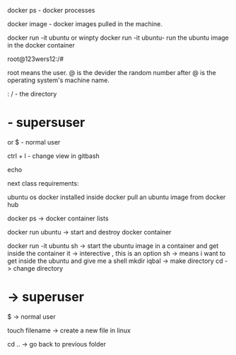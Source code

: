 docker ps - docker processes

docker image - docker images pulled in the machine.

docker run -it ubuntu or winpty docker run -it ubuntu- run the ubuntu image in the docker container

root@123wers12:/#

root means the user.
@ is the devider
the random number after @ is the operating system's machine name.

:
/ - the directory

# - supersuser

or
$ - normal user

ctrl + l - change view in gitbash

echo <whatever you want>

next class requirements:

ubuntu os
docker installed
inside docker pull an ubuntu image from docker hub

docker ps -> docker container lists

docker run ubuntu -> start and destroy docker container

docker run -it ubuntu sh -> start the ubuntu image in a container and get inside the container
it -> interective , this is an option 
sh -> means i want to get inside the ubuntu and give me a shell
mkdir iqbal -> make directory
cd -> change directory
# -> superuser
$ -> normal user

touch filename -> create a new file in linux

cd .. -> go back to previous folder